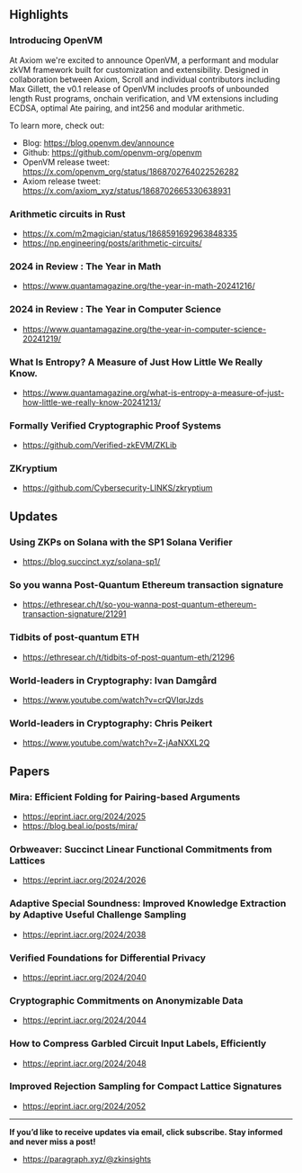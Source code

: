 ## Highlights
### Introducing OpenVM
At Axiom we're excited to announce OpenVM, a performant and modular zkVM framework built for customization and extensibility. Designed in collaboration between Axiom, Scroll and individual contributors including Max Gillett, the v0.1 release of OpenVM includes proofs of unbounded length Rust programs, onchain verification, and VM extensions including ECDSA, optimal Ate pairing, and int256 and modular arithmetic.

To learn more, check out:
* Blog: <https://blog.openvm.dev/announce>
* Github: <https://github.com/openvm-org/openvm>
* OpenVM release tweet: <https://x.com/openvm_org/status/1868702764022526282>
* Axiom release tweet: <https://x.com/axiom_xyz/status/1868702665330638931>

### Arithmetic circuits in Rust
- <https://x.com/m2magician/status/1868591692963848335>
- <https://np.engineering/posts/arithmetic-circuits/>
### 2024 in Review : The Year in Math
- <https://www.quantamagazine.org/the-year-in-math-20241216/>
### 2024 in Review : The Year in Computer Science
- <https://www.quantamagazine.org/the-year-in-computer-science-20241219/>
### What Is Entropy? A Measure of Just How Little We Really Know.
- <https://www.quantamagazine.org/what-is-entropy-a-measure-of-just-how-little-we-really-know-20241213/>

### Formally Verified Cryptographic Proof Systems
- <https://github.com/Verified-zkEVM/ZKLib>
### ZKryptium
- <https://github.com/Cybersecurity-LINKS/zkryptium>

## Updates
### Using ZKPs on Solana with the SP1 Solana Verifier
- <https://blog.succinct.xyz/solana-sp1/>
### So you wanna Post-Quantum Ethereum transaction signature
- <https://ethresear.ch/t/so-you-wanna-post-quantum-ethereum-transaction-signature/21291>
### Tidbits of post-quantum ETH
- <https://ethresear.ch/t/tidbits-of-post-quantum-eth/21296>
### World-leaders in Cryptography: Ivan Damgård
- <https://www.youtube.com/watch?v=crQVIqrJzds>
### World-leaders in Cryptography: Chris Peikert
- <https://www.youtube.com/watch?v=Z-jAaNXXL2Q>

## Papers
### Mira: Efficient Folding for Pairing-based Arguments
- <https://eprint.iacr.org/2024/2025>
- <https://blog.beal.io/posts/mira/>
### Orbweaver: Succinct Linear Functional Commitments from Lattices
- <https://eprint.iacr.org/2024/2026>
### Adaptive Special Soundness: Improved Knowledge Extraction by Adaptive Useful Challenge Sampling
- <https://eprint.iacr.org/2024/2038>
### Verified Foundations for Differential Privacy
- <https://eprint.iacr.org/2024/2040>
### Cryptographic Commitments on Anonymizable Data
- <https://eprint.iacr.org/2024/2044>
### How to Compress Garbled Circuit Input Labels, Efficiently
- <https://eprint.iacr.org/2024/2048>
### Improved Rejection Sampling for Compact Lattice Signatures
- <https://eprint.iacr.org/2024/2052>


---
**If you’d like to receive updates via email, click subscribe. Stay informed and never miss a post!**

- <https://paragraph.xyz/@zkinsights>
